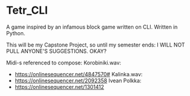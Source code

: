 # Tetr_CLI
A game inspired by an infamous block game written on CLI. Written in Python.


This will be my Capstone Project, so until my semester ends: I WILL NOT PULL ANYONE'S SUGGESTIONS. OKAY?



Midi-s referenced to compose:
Korobiniki.wav:
- https://onlinesequencer.net/4847570#
Kalinka.wav:
- https://onlinesequencer.net/2092358
Ivean Polkka:
- https://onlinesequencer.net/1301412

